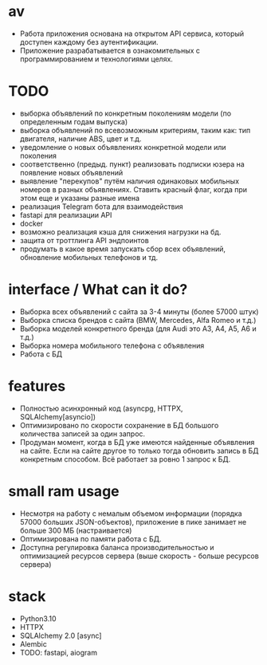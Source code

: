 # av
- Работа приложения основана на открытом API сервиса, который доступен каждому без аутентификации.
- Приложение разрабатывается в ознакомительных с программированием и технологиями целях.

# TODO
- выборка объявлений по конкретным поколениям модели (по определенным годам выпуска)
- выборка объявлений по всевозможным критериям, таким как: тип двигателя, наличие ABS, цвет и т.д.
- уведомление о новых объявлениях конкретной модели или поколения
- соответственно (предыд. пункт) реализовать подписки юзера на появление новых объявлений
- выявление "перекупов" путём наличия одинаковых мобильных номеров в разных объявлениях. Ставить красный флаг, когда при этом еще и указаны разные имена
- реализация Telegram бота для взаимодействия
- fastapi для реализации API
- docker
- возможно реализация кэша для снижения нагрузки на бд.
- защита от троттлинга API эндпоинтов
- продумать в какое время запускать сбор всех объявлений, обновление мобильных телефонов и тд.

# interface / What can it do?
- Выборка всех объявлений с сайта за 3-4 минуты (более 57000 штук)
- Выборка списка брендов с сайта (BMW, Mercedes, Alfa Romeo и т.д.)
- Выборка моделей конкретного бренда (для Audi это A3, A4, A5, A6 и т.д.)
- Выборка номера мобильного телефона с объявления
- Работа с БД

# features
- Полностью асинхронный код (asyncpg, HTTPX, SQLAlchemy[asyncio])
- Оптимизировано по скорости сохранение в БД большого количества записей за один запрос.
- Продуман момент, когда в БД уже имеются найденные объявления на сайте. Если на сайте другое то только тогда обновить запись в БД конкретным способом. Всё работает за ровно 1 запрос к БД.

# small ram usage
- Несмотря на работу с немалым объемом информации (порядка 57000 больших JSON-объектов), приложение в пике занимает не больше 300 МБ (настраивается)
- Оптимизирована по памяти работа с БД.
- Доступна регулировка баланса производительностью и оптимизацией ресурсов сервера (выше скорость - больше ресурсов сервера)

# stack
- Python3.10
- HTTPX
- SQLAlchemy 2.0 [async]
- Alembic
- TODO: fastapi, aiogram
